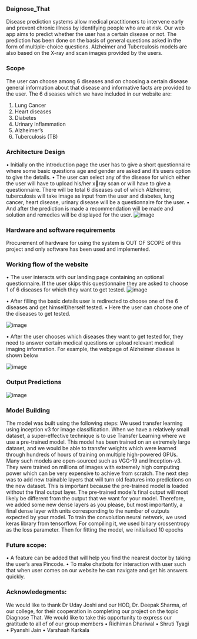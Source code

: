 ### Daignose_That
Disease prediction systems allow medical practitioners to intervene early and prevent chronic  illness by identifying people who are at risk. Our web app aims to predict whether the user has a certain disease or not. The prediction  has been done on the basis of general questions asked in the form of multiple-choice  questions.  Alzheimer and Tuberculosis models are also based on the X-ray and scan images provided by  the users. 
### Scope
The user can choose among 6 diseases and on choosing a certain disease general information 
about that disease and informative facts are provided to the user. 
The 6 diseases which we have included in our website are:
1. Lung Cancer 
2. Heart diseases
3. Diabetes 
4. Urinary Inflammation 
5. Alzheimer’s 
6. Tuberculosis (TB)

### Architecture Design
• Initially on the introduction page the user has to give a short questionnaire where some basic 
questions age and gender are asked and it’s users option to give the details.
• The user can select any of the disease for which either the user will have to upload his/her xray scan or will have to give a questionnaire. There will be total 6 diseases out of which 
Alzheimer, tuberculosis will take image as input from the user and diabetes, lung cancer, heart 
disease, urinary disease will be a questionnaire for the user. 
• And after the prediction is made a recommendation will be made and solution and remedies 
will be displayed for the user.
![image](https://user-images.githubusercontent.com/93005927/226123830-a8dcc6fb-4e84-4992-8ac5-036be44d27ff.png)

### Hardware and software requirements
Procurement of hardware for using the system is OUT OF SCOPE of this project and only software has been used and implemented.

### Working flow of the website
• The user interacts with our landing page containing an optional questionnaire. If the user skips this questionnaire they are asked to choose 1 of 6 diseases for which they want to get tested.
![image](https://user-images.githubusercontent.com/93005927/226124337-6fd41b34-881f-457d-b13f-c3ff31078253.png)

• After filling the basic details user is redirected to choose one of the 6 diseases and get 
himself/herself tested.
• Here the user can choose one of the diseases to get tested.

![image](https://user-images.githubusercontent.com/93005927/226124482-1bda5acc-f9e3-4bd6-bd2c-968555173207.png)

• After the user chooses which diseases they want to get tested for, they need to answer certain 
medical questions or upload relevant medical imaging information. 
For example, the webpage of Alzheimer disease is shown below

![image](https://user-images.githubusercontent.com/93005927/226128051-f9e77ed6-a881-4303-a6ab-d00827a27b30.png)

### Output Predictions
![image](https://user-images.githubusercontent.com/93005927/226128212-cc8c904e-fa9e-4c89-9dbb-6bb5d7ae96b4.png)

### Model Building  
The model was built using the following steps:
We used transfer learning using inception v3 for image classification. When we have a 
relatively small dataset, a super-effective technique is to use Transfer Learning where we use 
a pre-trained model. This model has been trained on an extremely large dataset, and we would 
be able to transfer weights which were learned through hundreds of hours of training on 
multiple high-powered GPUs. Many such models are open-sourced such as VGG-19 and 
Inception-v3. They were trained on millions of images with extremely high computing power 
which can be very expensive to achieve from scratch.
The next step was to add new trainable layers that will turn old features into predictions on 
the new dataset. This is important because the pre-trained model is loaded without the final 
output layer.
The pre-trained model’s final output will most likely be different from the output that we want 
for your model.
Therefore, we added some new dense layers as you please, but most importantly, a final dense 
layer with units corresponding to the number of outputs expected by your model.
To train the convolution neural network, we used keras library from tensorflow. For 
compiling it, we used binary crossentropy as the loss parameter.
Then for fitting the model, we initialised 10 epochs

### Future scope:
• A feature can be added that will help you find the nearest doctor by taking the user’s area 
Pincode.
• To make chatbots for interaction with user such that when user comes on our website he can 
navigate and get his answers quickly.

### Acknowledegments:
We would like to thank Dr Uday Joshi and our HOD, Dr. Deepak Sharma, of our college, for 
their cooperation in completing our project on the topic Diagnose That.
We would like to take this opportunity to express our gratitude to all of of our group members 
• Ridhiman Dhariwal
• Shruti Tyagi
• Pyanshi Jain
• Varshaah Karkala



